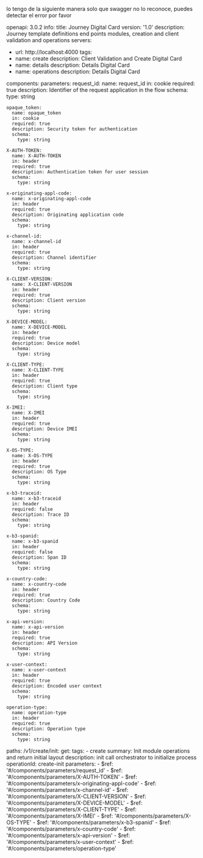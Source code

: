 lo tengo de la siguiente manera solo que swagger no lo reconoce, puedes detectar el error por favor 

openapi: 3.0.2
info:
  title: Journey Digital Card
  version: '1.0'
  description: Journey template definitions end points modules, creation and client validation and operations
servers:
  - url: http://localhost:4000
tags:
  - name: create
    description: Client Validation and Create Digital Card
  - name: details
    description: Details Digital Card
  - name: operations
    description: Details Digital Card

components:
  parameters:
    request_id:
      name: request_id
      in: cookie
      required: true
      description: Identifier of the request application in the flow
      schema:
        type: string

    opaque_token:
      name: opaque_token
      in: cookie
      required: true
      description: Security token for authentication
      schema:
        type: string

    X-AUTH-TOKEN:
      name: X-AUTH-TOKEN
      in: header
      required: true
      description: Authentication token for user session
      schema:
        type: string

    x-originating-appl-code:
      name: x-originating-appl-code
      in: header
      required: true
      description: Originating application code
      schema:
        type: string

    x-channel-id:
      name: x-channel-id
      in: header
      required: true
      description: Channel identifier
      schema:
        type: string

    X-CLIENT-VERSION:
      name: X-CLIENT-VERSION
      in: header
      required: true
      description: Client version
      schema:
        type: string

    X-DEVICE-MODEL:
      name: X-DEVICE-MODEL
      in: header
      required: true
      description: Device model
      schema:
        type: string

    X-CLIENT-TYPE:
      name: X-CLIENT-TYPE
      in: header
      required: true
      description: Client type
      schema:
        type: string

    X-IMEI:
      name: X-IMEI
      in: header
      required: true
      description: Device IMEI
      schema:
        type: string

    X-OS-TYPE:
      name: X-OS-TYPE
      in: header
      required: true
      description: OS Type
      schema:
        type: string

    x-b3-traceid:
      name: x-b3-traceid
      in: header
      required: false
      description: Trace ID
      schema:
        type: string

    x-b3-spanid:
      name: x-b3-spanid
      in: header
      required: false
      description: Span ID
      schema:
        type: string

    x-country-code:
      name: x-country-code
      in: header
      required: true
      description: Country Code
      schema:
        type: string

    x-api-version:
      name: x-api-version
      in: header
      required: true
      description: API Version
      schema:
        type: string

    x-user-context:
      name: x-user-context
      in: header
      required: true
      description: Encoded user context
      schema:
        type: string

    operation-type:
      name: operation-type
      in: header
      required: true
      description: Operation type
      schema:
        type: string

paths:
  /v1/create/init:
    get:
      tags:
        - create
      summary: Init module operations and return initial layout
      description: init call orchestrator to initialize process
      operationId: create-init
      parameters:
        - $ref: '#/components/parameters/request_id'
        - $ref: '#/components/parameters/X-AUTH-TOKEN'
        - $ref: '#/components/parameters/x-originating-appl-code'
        - $ref: '#/components/parameters/x-channel-id'
        - $ref: '#/components/parameters/X-CLIENT-VERSION'
        - $ref: '#/components/parameters/X-DEVICE-MODEL'
        - $ref: '#/components/parameters/X-CLIENT-TYPE'
        - $ref: '#/components/parameters/X-IMEI'
        - $ref: '#/components/parameters/X-OS-TYPE'
        - $ref: '#/components/parameters/x-b3-spanid'
        - $ref: '#/components/parameters/x-country-code'
        - $ref: '#/components/parameters/x-api-version'
        - $ref: '#/components/parameters/x-user-context'
        - $ref: '#/components/parameters/operation-type'

